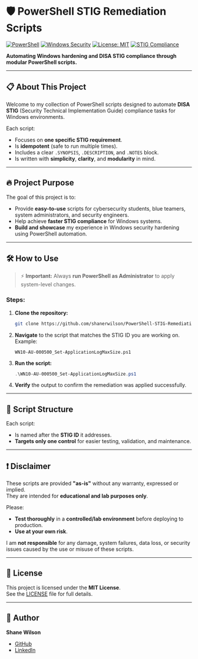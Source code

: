 # 🛡️ PowerShell STIG Remediation Scripts

[![PowerShell](https://img.shields.io/badge/Language-PowerShell-blue?logo=powershell)](https://docs.microsoft.com/en-us/powershell/)
[![Windows Security](https://img.shields.io/badge/Windows-Security-blue?logo=windows)](https://learn.microsoft.com/en-us/windows/security/)
[![License: MIT](https://img.shields.io/badge/License-MIT-yellow.svg)](LICENSE)
[![STIG Compliance](https://img.shields.io/badge/STIG-Compliance-critical)](https://public.cyber.mil/stigs/)

**Automating Windows hardening and DISA STIG compliance through modular PowerShell scripts.**

---

## 📋 About This Project

Welcome to my collection of PowerShell scripts designed to automate **DISA STIG** (Security Technical Implementation Guide) compliance tasks for Windows environments.

Each script:
- Focuses on **one specific STIG requirement**.
- Is **idempotent** (safe to run multiple times).
- Includes a clear `.SYNOPSIS`, `.DESCRIPTION`, and `.NOTES` block.
- Is written with **simplicity**, **clarity**, and **modularity** in mind.

---

## 🔥 Project Purpose

The goal of this project is to:
- Provide **easy-to-use** scripts for cybersecurity students, blue teamers, system administrators, and security engineers.
- Help achieve **faster STIG compliance** for Windows systems.
- **Build and showcase** my experience in Windows security hardening using PowerShell automation.

---

## 🛠️ How to Use

> ⚡ **Important:** Always **run PowerShell as Administrator** to apply system-level changes.

### Steps:
1. **Clone the repository:**
   ```bash
   git clone https://github.com/shanerwilson/PowerShell-STIG-Remediation-Scripts.git
   ```

2. **Navigate** to the script that matches the STIG ID you are working on.  
   Example:
   ```plaintext
   WN10-AU-000500_Set-ApplicationLogMaxSize.ps1
   ```

3. **Run the script:**
   ```powershell
   .\WN10-AU-000500_Set-ApplicationLogMaxSize.ps1
   ```

4. **Verify** the output to confirm the remediation was applied successfully.

---

## 📂 Script Structure

Each script:
- Is named after the **STIG ID** it addresses.
- **Targets only one control** for easier testing, validation, and maintenance.

---

## ❗ Disclaimer

These scripts are provided **"as-is"** without any warranty, expressed or implied.  
They are intended for **educational and lab purposes only**.

Please:
- **Test thoroughly** in a **controlled/lab environment** before deploying to production.
- **Use at your own risk**.

I am **not responsible** for any damage, system failures, data loss, or security issues caused by the use or misuse of these scripts.

---

## 📜 License

This project is licensed under the **MIT License**.  
See the [LICENSE](LICENSE) file for full details.

---

## 👤 Author

**Shane Wilson**  
- [GitHub](https://github.com/shanerwilson)
- [LinkedIn](https://www.linkedin.com/in/shane-wilson/)
